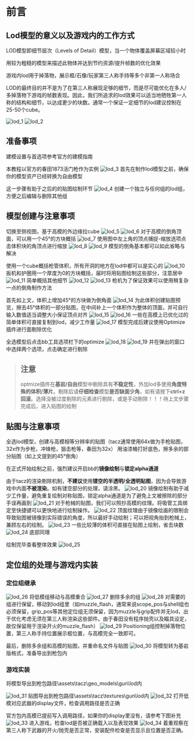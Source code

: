# 前言

## Lod模型的意义以及游戏内的工作方式

LOD模型即细节层次（Levels of Detail）模型，当一个物体覆盖屏幕区域较小时

用较为粗糙的模型来描述此物体并达到节约资源/提升帧数的优化效果

游戏内lod用于掉落物，展示框/石像/玩家第三人称手持等多个非第一人称场合

LOD的最终目的并不是为了在第三人称展现足够的细节，而是尽可能优化在多人/多掉落物下游戏的帧数表现。因此，我们所追求的lod效果可以适当地牺牲第一人称的结构和细节，以达成更少的块数。通常一个保证一定细节的lod建议控制在25-50个cube。

![lod_1](/gunpack/gun/lod/lod_1.png)
![lod_2](/gunpack/gun/lod/lod_2.png)

## 准备事项

建模设置与首选项参考官方的建模指南

本教程以官方的春田1873活门枪作为实例
![lod_3](/gunpack/gun/lod/lod_3.png)
首先在制作lod模型之前，确保你的模型资产已经转换为自由模型

这一步骤有助于之后的的贴图绘制环节
![lod_4](/gunpack/gun/lod/lod_4.png)
创建一个独立与任何组的lod组，方便之后编辑与删除其他组

## 模型创建与注意事项

切换至侧视图，基于高模的外边缘拉cube
![lod_5](/gunpack/gun/lod/lod_5.png)
![lod_6](/gunpack/gun/lod/lod_6.png)
对于高模的倒角顶面，可以用一个45°的方块概括
![lod_7](/gunpack/gun/lod/lod_7.png)
使用图中左上角的顶点捕捉-缩放选项点击体积块的角顶点进行缩放
![lod_8](/gunpack/gun/lod/lod_8.png)
![lod_9](/gunpack/gun/lod/lod_9.png)
模型的倒角基本都可以如此省略与解决

使用一个cube概括枪管体积，所有开洞的地方在lod中都可以是实心的
![lod_10](/gunpack/gun/lod/lod_10.png)
扳机和护圈用一个厚度为0的方块概括，届时将用贴图绘制这些部分，注意居中
![lod_11](/gunpack/gun/lod/lod_11.png)
简单概括其他细节
![lod_12](/gunpack/gun/lod/lod_12.png)
![lod_13](/gunpack/gun/lod/lod_13.png)
枪机为了保证效果可以使用稍复杂一点的倒角制作方法

首先如上文，体积上增加45°的方块做为倒角面
![lod_14](/gunpack/gun/lod/lod_14.png)
为此体积创建贴图预览，擦去45°体积的一部分贴图，在中间补上一个体积作为整体的顶面，并可自行输入数值适当调整大小保证顶点对齐
![lod_15](/gunpack/gun/lod/lod_15.png)
![lod_16](/gunpack/gun/lod/lod_16.png)
一些在高模上已优化过的简单体积可直接复制到lod，减少工作量
![lod_17](/gunpack/gun/lod/lod_17.png)
模型完成后建议使用Optimize插件进行面剔除优化

全选模型后点击bb工具选项栏下的optimize
![lod_18](/gunpack/gun/lod/lod_18.png)
![lod_19](/gunpack/gun/lod/lod_19.png)
并在弹出的窗口中选择两个选项，点击确定进行剔除

> ## **注意**
> 
> optmize插件在**基岩/自由**模型中剔除具有**不稳定性**，外加lod多使用**角度特殊的体积/薄片**。剔除后请**仔细检查**模型**是否缺面少角**，如有请按下**ctrl+z回滚**。选择没被过度剔除的元素进行剔除，或是手动剔除！！！待上文步骤完成后，进入贴图的绘制

## 贴图与注意事项

全选lod模型，创建与高模相等分辨率的贴图（tacz通常使用64x做为手枪贴图，32x作为步枪，冲锋枪，狙击枪等，春田为32x）
用油漆桶打好底色，擦多余的部分贴图（如上文提到的45°倒角）

在正式开始绘制之前，强烈建议开启bb的**镜像绘制**与**锁定alpha通道**

由于tacz的渲染剔除机制，**不建议**使用**镂空的半透明/全透明贴图**，因为会导致游戏中内面**不被渲染**。如有镂空部分的处理，请涂黑。
![lod_20](/gunpack/gun/lod/lod_20.png)
镜像绘制有助于减少工作量，避免重复绘制对称贴图，锁定alpha通道是为了避免上文被擦除的部分手误再画到
![lod_21](/gunpack/gun/lod/lod_21.png)
对于枪械的贴图，我们可以照抄高模的纹理。将吸管工具绑定至快捷键可以更快地进行绘制操作。
![lod_22](/gunpack/gun/lod/lod_22.png)
顶面纹理由于镜像绘画的限制会导致贴图被镜像到实际错误的角度，所以最好手动绘制；可以把视角抬到枪械上，兼顾左右的绘制。
![lod_23](/gunpack/gun/lod/lod_23.png)
一些比较薄的体积可直接在贴图上绘制，省去块数
![lod_24](/gunpack/gun/lod/lod_24.png)
底部同理

绘制完毕查看整体效果
![lod_25](/gunpack/gun/lod/lod_25.png)

## 定位组的处理与游戏内实装

### 定位组继承

![lod_26](/gunpack/gun/lod/lod_26.png)
将低模组移动与高模重合
![lod_27](/gunpack/gun/lod/lod_27.png)
删除多余的组
![lod_28](/gunpack/gun/lod/lod_28.png)
对需要的组进行保留，移动到lod组里（如muzzle_flash，通常来说scope_pos与shell组也必须保留，grip_pos等其他定位组无须保留，因为muzzle与grip配件并无lod，出于优化考虑无须在第三人称渲染这些部件。由于春田没有程序抛壳以及瞄具设定，故仅保留用于渲染开火的muzzle_flash）
![lod_29](/gunpack/gun/lod/lod_29.png)
Positioning组控制掉落物位置，第三人称手持位置展示框位置，与高模完全一致即可。

最后，删除多余组和高模的贴图，并重命名文件与贴图
![lod_30](/gunpack/gun/lod/lod_30.png)
将模型转为基岩版格式，准备导出到枪包内

### 游戏实装

将模型导出到枪包路径\assets\tacz\geo_models\gun\lod内

![lod_31](/gunpack/gun/lod/lod_31.png)
贴图导出到枪包路径\assets\tacz\textures\gun\lod内
![lod_32](/gunpack/gun/lod/lod_32.png)
打开低模对应武器的display文件，检查调用路径是否正确

官方包内高模已提前写入调用路径，如果你的display里没有，请参考下图补充
![lod_33](/gunpack/gun/lod/lod_33.png)
进入游戏，检查lod是否被正确载入以及表现效果
![lod_34](/gunpack/gun/lod/lod_34.png)
着重观察在第三人称下武器的开火/抛壳是否正常，安装配件检查是否显示且位置是否正确。






